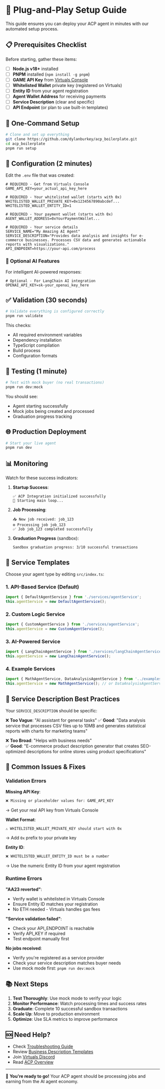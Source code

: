 # 🔌 Plug-and-Play Setup Guide

This guide ensures you can deploy your ACP agent in minutes with our automated setup process.

## 📋 Prerequisites Checklist

Before starting, gather these items:

- [ ] **Node.js v18+** installed
- [ ] **PNPM** installed (`npm install -g pnpm`)
- [ ] **GAME API Key** from [Virtuals Console](https://console.virtuals.io)
- [ ] **Whitelisted Wallet** private key (registered on Virtuals)
- [ ] **Entity ID** from your agent registration
- [ ] **Agent Wallet Address** for receiving payments
- [ ] **Service Description** (clear and specific)
- [ ] **API Endpoint** (or plan to use built-in templates)

## 🚀 One-Command Setup

```bash
# Clone and set up everything
git clone https://github.com/dylanburkey/acp_boilerplate.git
cd acp_boilerplate
pnpm run setup
```

## 🔧 Configuration (2 minutes)

Edit the `.env` file that was created:

```env
# REQUIRED - Get from Virtuals Console
GAME_API_KEY=your_actual_api_key_here

# REQUIRED - Your whitelisted wallet (starts with 0x)
WHITELISTED_WALLET_PRIVATE_KEY=0x1234567890abcdef...
WHITELISTED_WALLET_ENTITY_ID=1

# REQUIRED - Your payment wallet (starts with 0x) 
AGENT_WALLET_ADDRESS=0xYourPaymentWallet...

# REQUIRED - Your service details
SERVICE_NAME="My Amazing AI Agent"
SERVICE_DESCRIPTION="Provides data analysis and insights for e-commerce businesses. Processes CSV data and generates actionable reports with visualizations."
API_ENDPOINT=https://your-api.com/process
```

### 🤖 Optional AI Features

For intelligent AI-powered responses:

```env
# Optional - For LangChain AI integration
OPENAI_API_KEY=sk-your_openai_key_here
```

## ✅ Validation (30 seconds)

```bash
# Validate everything is configured correctly
pnpm run validate
```

This checks:
- All required environment variables
- Dependency installation
- TypeScript compilation
- Build process
- Configuration formats

## 🧪 Testing (1 minute)

```bash
# Test with mock buyer (no real transactions)
pnpm run dev:mock
```

You should see:
- Agent starting successfully
- Mock jobs being created and processed
- Graduation progress tracking

## 🌐 Production Deployment

```bash
# Start your live agent
pnpm run dev
```

## 📊 Monitoring

Watch for these success indicators:

1. **Startup Success**:
   ```
   ✅ ACP Integration initialized successfully
   🔄 Starting main loop...
   ```

2. **Job Processing**:
   ```
   📥 New job received: job_123
   ⚙️ Processing job job_123
   ✅ Job job_123 completed successfully
   ```

3. **Graduation Progress** (sandbox):
   ```
   Sandbox graduation progress: 3/10 successful transactions
   ```

## 🔧 Service Templates

Choose your agent type by editing `src/index.ts`:

### 1. API-Based Service (Default)
```typescript
import { DefaultAgentService } from './services/agentService';
this.agentService = new DefaultAgentService();
```

### 2. Custom Logic Service
```typescript
import { CustomAgentService } from './services/agentService';
this.agentService = new CustomAgentService();
```

### 3. AI-Powered Service
```typescript
import { LangChainAgentService } from './services/langChainAgentService';
this.agentService = new LangChainAgentService();
```

### 4. Example Services
```typescript
import { MathAgentService, DataAnalysisAgentService } from '../examples/simple-agent';
this.agentService = new MathAgentService(); // or DataAnalysisAgentService
```

## 🎯 Service Description Best Practices

Your `SERVICE_DESCRIPTION` should be specific:

❌ **Too Vague**: "AI assistant for general tasks"
✅ **Good**: "Data analysis service that processes CSV files up to 10MB and generates statistical reports with charts for marketing teams"

❌ **Too Broad**: "Helps with business needs"  
✅ **Good**: "E-commerce product description generator that creates SEO-optimized descriptions for online stores using product specifications"

## 🚨 Common Issues & Fixes

### Validation Errors

**Missing API Key**:
```bash
❌ Missing or placeholder values for: GAME_API_KEY
```
→ Get your real API key from Virtuals Console

**Wallet Format**:
```bash
⚠️ WHITELISTED_WALLET_PRIVATE_KEY should start with 0x
```
→ Add `0x` prefix to your private key

**Entity ID**:
```bash
❌ WHITELISTED_WALLET_ENTITY_ID must be a number
```
→ Use the numeric Entity ID from your agent registration

### Runtime Errors

**"AA23 reverted"**:
- Verify wallet is whitelisted in Virtuals Console
- Ensure Entity ID matches your registration
- No ETH needed - Virtuals handles gas fees

**"Service validation failed"**:
- Check your API_ENDPOINT is reachable
- Verify API_KEY if required
- Test endpoint manually first

**No jobs received**:
- Verify you're registered as a service provider
- Check your service description matches buyer needs
- Use mock mode first: `pnpm run dev:mock`

## 📚 Next Steps

1. **Test Thoroughly**: Use mock mode to verify your logic
2. **Monitor Performance**: Watch processing times and success rates
3. **Graduate**: Complete 10 successful sandbox transactions
4. **Scale Up**: Move to production environment
5. **Optimize**: Use SLA metrics to improve performance

## 🆘 Need Help?

- Check [Troubleshooting Guide](docs/troubleshooting.md)
- Review [Business Description Templates](docs/business-description-templates.md)
- Join [Virtuals Discord](https://discord.gg/virtuals)
- Read [ACP Overview](docs/ACP-OVERVIEW.md)

---

🎉 **You're ready to go!** Your ACP agent should be processing jobs and earning from the AI agent economy.